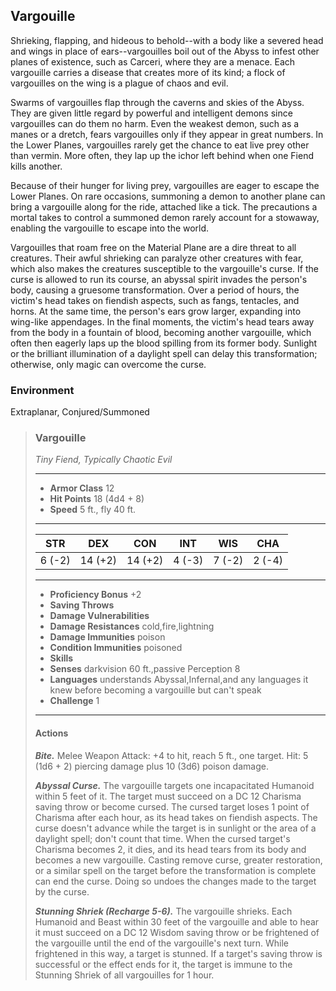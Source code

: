 ## Vargouille
Shrieking, flapping, and hideous to behold--with a body like a severed head and wings in place of ears--vargouilles boil out of the Abyss to infest other planes of existence, such as Carceri, where they are a menace. Each vargouille carries a disease that creates more of its kind; a flock of vargouilles on the wing is a plague of chaos and evil.

Swarms of vargouilles flap through the caverns and skies of the Abyss. They are given little regard by powerful and intelligent demons since vargouilles can do them no harm. Even the weakest demon, such as a manes or a dretch, fears vargouilles only if they appear in great numbers. In the Lower Planes, vargouilles rarely get the chance to eat live prey other than vermin. More often, they lap up the ichor left behind when one Fiend kills another.

Because of their hunger for living prey, vargouilles are eager to escape the Lower Planes. On rare occasions, summoning a demon to another plane can bring a vargouille along for the ride, attached like a tick. The precautions a mortal takes to control a summoned demon rarely account for a stowaway, enabling the vargouille to escape into the world.

Vargouilles that roam free on the Material Plane are a dire threat to all creatures. Their awful shrieking can paralyze other creatures with fear, which also makes the creatures susceptible to the vargouille's curse. If the curse is allowed to run its course, an abyssal spirit invades the person's body, causing a gruesome transformation. Over a period of hours, the victim's head takes on fiendish aspects, such as fangs, tentacles, and horns. At the same time, the person's ears grow larger, expanding into wing-like appendages. In the final moments, the victim's head tears away from the body in a fountain of blood, becoming another vargouille, which often then eagerly laps up the blood spilling from its former body. Sunlight or the brilliant illumination of a daylight spell can delay this transformation; otherwise, only magic can overcome the curse.

### Environment
Extraplanar, Conjured/Summoned

>### Vargouille
>*Tiny Fiend, Typically Chaotic Evil*
>___
>- **Armor Class** 12
>- **Hit Points** 18 (4d4 + 8)
>- **Speed** 5 ft., fly 40 ft.
>___
>|**STR**|**DEX**|**CON**|**INT**|**WIS**|**CHA**|
>|:---:|:---:|:---:|:---:|:---:|:---:|
>|6 (-2)|14 (+2)|14 (+2)|4 (-3)|7 (-2)|2 (-4)|
>
>___
>- **Proficiency Bonus** +2
>- **Saving Throws** 
>- **Damage Vulnerabilities** 
>- **Damage Resistances** cold,fire,lightning
>- **Damage Immunities** poison
>- **Condition Immunities** poisoned
>- **Skills** 
>- **Senses** darkvision 60 ft.,passive Perception 8
>- **Languages** understands Abyssal,Infernal,and any languages it knew before becoming a vargouille but can't speak
>- **Challenge** 1
>___
>#### Actions
>***Bite.*** Melee Weapon Attack: +4 to hit, reach 5 ft., one target. Hit: 5 (1d6 + 2) piercing damage plus 10 (3d6) poison damage.
>
>***Abyssal Curse.*** The vargouille targets one incapacitated Humanoid within 5 feet of it. The target must succeed on a DC 12 Charisma saving throw or become cursed. The cursed target loses 1 point of Charisma after each hour, as its head takes on fiendish aspects. The curse doesn't advance while the target is in sunlight or the area of a daylight spell; don't count that time. When the cursed target's Charisma becomes 2, it dies, and its head tears from its body and becomes a new vargouille. Casting remove curse, greater restoration, or a similar spell on the target before the transformation is complete can end the curse. Doing so undoes the changes made to the target by the curse.
>
>***Stunning Shriek (Recharge 5-6).*** The vargouille shrieks. Each Humanoid and Beast within 30 feet of the vargouille and able to hear it must succeed on a DC 12 Wisdom saving throw or be frightened of the vargouille until the end of the vargouille's next turn. While frightened in this way, a target is stunned. If a target's saving throw is successful or the effect ends for it, the target is immune to the Stunning Shriek of all vargouilles for 1 hour.
>
